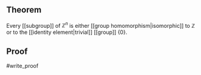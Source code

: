 ## Theorem
Every [[subgroup]] of $\mathbb Z^n$ is either [[group homomorphism|isomorphic]] to $\mathbb Z$ or to the [[identity element|trivial]] [[group]] $\{0\}$.
## Proof
#write_proof 